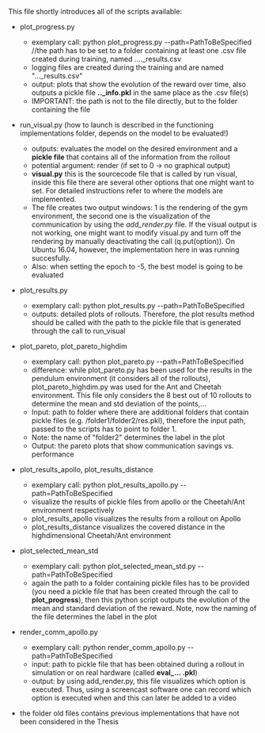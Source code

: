 This file shortly introduces all of the scripts available:

* plot_progress.py 
  * exemplary call: python plot_progress.py --path=PathToBeSpecified //the path has to be set to a folder containing at least one .csv file created during training, named ...._results.csv 
  * logging files are created during the training and are named "..._results.csv"
  * output: plots that show the evolution of the reward over time, also outputs a pickle file **.._info.pkl** in the same place as the .csv file(s)
  * IMPORTANT: the path is not to the file directly, but to the folder containing the file

* run_visual.py (how to launch is described in the functioning implementations folder, depends on the model to be evaluated!)
  * outputs: evaluates the model on the desired environment and a **pickle file** that contains all of the information from the rollout
  * potential argument: render (if set to 0 -> no graphical output)
  * **visual.py** this is the sourcecode file that is called by run visual, inside this file there are several other options that one might want to set. For detailed instructions refer to where the models are implemented.
  * The file creates two output windows: 1 is the rendering of the gym environment, the second one is the visualization of the communication by using the *add_render.py* file. If the visual output is not working, one might want to modify visual.py and turn off the rendering by manually deactivating the call (q.put(option)). On Ubuntu 16.04, however, the implementation here in was running succesfully.
  * Also: when setting the epoch to -5, the best model is going to be evaluated

* plot_results.py
  * exemplary call: python plot_results.py --path=PathToBeSpecified
  * outputs: detailed plots of rollouts. Therefore, the plot results method should be called with the path to the pickle file that is generated through the call to run_visual

* plot_pareto, plot_pareto_highdim 
  * exemplary call: python plot_pareto.py --path=PathToBeSpecified
  * difference: while plot_pareto.py has been used for the results in the pendulum environment (it considers all of the rollouts), plot_pareto_highdim.py was used for the Ant and Cheetah environment. This file only considers the 8 best out of 10 rollouts to determine the mean and std deviation of the points,...
  * Input: path to folder where there are additional folders that contain pickle files (e.g. /folder1/folder2/res.pkl), therefore the input path, passed to the scripts has to point to folder 1.
  * Note: the name of "folder2" determines the label in the plot
  * Output: the pareto plots that show communication savings vs. performance

* plot_results_apollo, plot_results_distance
  * exemplary call: python plot_results_apollo.py --path=PathToBeSpecified
  * visualize the results of pickle files from apollo or the Cheetah/Ant environment respectively
  * plot_results_apollo visualizes the results from a rollout on Apollo
  * plot_results_distance visualizes the covered distance in the highdimensional Cheetah/Ant environment

* plot_selected_mean_std
  * exemplary call: python plot_selected_mean_std.py --path=PathToBeSpecified
  * again the path to a folder containing pickle files has to be provided (you need a pickle file that has been created through the call to **plot_progress**), then this python script outputs the evolution of the mean and standard deviation of the reward. Note, now the naming of the file determines the label in the plot

* render_comm_apollo.py
  * exemplary call: python render_comm_apollo.py --path=PathToBeSpecified
  * input: path to pickle file that has been obtained during a rollout in simulation or on real hardware (called **eval_... .pkl**)
  * output: by using add_render.py, this file visualizes which option is executed. Thus, using a screencast software one can record which option is executed when and this can later be added to a video

* the folder old files contains previous implementations that have not been considered in the Thesis
